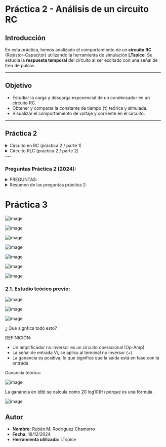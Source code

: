 # Práctica 2 - Análisis de un circuito RC

## **Introducción**
En esta práctica, hemos analizado el comportamiento de un **circuito RC** (Resistor-Capacitor) utilizando la herramienta de simulación **LTspice**. Se estudia la **respuesta temporal** del circuito al ser excitado con una señal de tren de pulsos.

---

## **Objetivo**
- Estudiar la carga y descarga exponencial de un condensador en un circuito RC.
- Obtener y comparar la constante de tiempo (τ) teórica y simulada.
- Visualizar el comportamiento de voltaje y corriente en el circuito.

---
## **Práctica 2** 

<details>
  <summary> Circuito en RC (práctica 2 / parte 1) </summary>
  

![image](https://github.com/user-attachments/assets/9a1ba785-75ef-40f7-bd74-4663a22e2346)


- **R1 (Resistencia):** 10 kΩ.
- **C1 (Condensador):** 22 pF.
- **Generador de señales:** Tren de pulsos configurado como:
  - **Nivel bajo (Vinitial):** 0 V.
  - **Nivel alto (Von):** 2 V.
  - **Tiempo de subida (Trise):** 1 ns.
  - **Tiempo de bajada (Tfall):** 1 ns.
  - **Duración del pulso (Ton):** 1 ms.
  - **Periodo total (Tperiod):** 10 ms.

---

## **Configuración de la simulación**
Para observar la respuesta del circuito, realizamos una simulación **transitoria**:
- **Stop time:** 20 ms.
- **Maximum Timestep:** 0.1 ms.

<details>
  <summary>Mostrar configuración de la simulación</summary>

  ![image](https://github.com/user-attachments/assets/981ea8d7-9f96-4b87-8297-44e03e2b17b7)
</details>

---

## **Resultados obtenidos**


### **Medición de la constante de tiempo (τ)**
La constante de tiempo teórica se calcula como:


  <summary>Cálculo de la constante de tiempo</summary>

  ![image](https://github.com/user-attachments/assets/830084e5-0aab-44c1-9169-9c3c2d987586)


**Resultados de la simulación:**
<details>
  <summary>Mostrar resultados</summary>

  ![image](https://github.com/user-attachments/assets/d5e2d401-7b42-4d86-8cd0-151fde461903)
</details>

---

## **Conceptos Teóricos**

### **1. Circuito RC**

![image](https://github.com/user-attachments/assets/dce83658-088c-4de3-9498-d980c46c14bb)


- **Conclusión Ciruito RC:** 
Se cumple que cuando el condensador este descargado, se carga exponencialmente siguiendo las indicaciones anteriorores 🙏
---

</details>


<details>
  <summary> Circuito RLC (práctica 2 / parte 2) </summary>
  

<details>
  <summary> La R tiene un valor R = 1k. </summary>

  
<summary>Imagen del circuito RLC: </summary>

![image](https://github.com/user-attachments/assets/b640d003-1f43-401d-bd5c-0c83d5d39fee)



<summary> Configuración del circuito: </summary>

- **Resistencia (R1):** 1 kΩ.
- **Inductor (L1):** 680 μH.
- **Condensador (C1):** 22 pF.

<summary>Configuración de simulación</summary>

![image](https://github.com/user-attachments/assets/86bb4c15-a14e-418d-8873-e15de9f8606a)



<summary>Cálculos teóricos y resultados: </summary>

![image](https://github.com/user-attachments/assets/709c3e78-952d-46c3-aa02-6444abcf4e36)



<summary>Mostrar resultados del cálculo</summary>

- R = 1 kΩ < R_c = 11.12 kΩ**
-  **Frecuencia amortiguada ≈ 1.295 MHz**
  
![image](https://github.com/user-attachments/assets/0a2abaeb-87f2-48ae-9dee-258010973f66)

![image](https://github.com/user-attachments/assets/5c7b921f-b7b2-43f2-926c-a27139fc029e)

![image](https://github.com/user-attachments/assets/6b63879f-2e59-4c1c-9eac-13092e0e68cd)



---

## **Conclusiones**
1. El sistema es **subamortiguado** porque \( R < R_c \).
2. Las oscilaciones amortiguadas coinciden con la teoría.
3. Si aumentamos \( R \), el sistema pasa a ser críticamente amortiguado o sobreamortiguado.

<details>
  <summary>Mostrar gráfica final del resultado obtenido</summary>

  ![image](https://github.com/user-attachments/assets/b45dabe1-a9bc-4ba5-aac5-d5e8312c01d7)
</details>

![image](https://github.com/user-attachments/assets/8821ae98-a6e3-411f-9618-5dfef0aee27f)

</details>

<details>
  <summary>Valor de K = 15kΩ: </summary>

### Circuito: 

![image](https://github.com/user-attachments/assets/6d68025c-0719-4a2d-a083-f39c9ed68f47)

-  Comportamiento de sobreamortiguado:
  
![image](https://github.com/user-attachments/assets/3e3c8068-868d-4a52-87ff-e85dda63bd0f)

- Explicación teórica:

![image](https://github.com/user-attachments/assets/b29a0e03-a9cd-4b07-855a-1dce70e90684)


![image](https://github.com/user-attachments/assets/33c1f200-5075-47c4-ac72-9845f0cb7f48)


- Resultado de la gráfica:

![image](https://github.com/user-attachments/assets/7e6333df-9e07-4d89-bd7c-54fe5ca7ae39)

- Conclusiones:

![image](https://github.com/user-attachments/assets/17457d07-995a-49e9-90fc-d511bf907a12)



</details>

<details> 
<summary> k = 11.12k  </summary> 

![image](https://github.com/user-attachments/assets/d25f21f7-8485-47d3-a1df-e8113bdb4f17)

![image](https://github.com/user-attachments/assets/ae3870bd-16bb-4efd-85c0-2b8cc9e2d440)

![image](https://github.com/user-attachments/assets/2c8b8409-2dbe-4f43-923e-be1e8a8bd048)


</details>

### Cómo verificamos que hemos realizado bien los procedimientos, vamos a ver y comprobarlo de manera teórica, tenemos que:


![image](https://github.com/user-attachments/assets/b1dda854-7733-4cdd-a784-350b49da275e)

Para confirmar que estamos en el régimen adecuado y comprobar los resultados Usamos la fórmula anterior 👆
- 1. Si el régimen es crítico: Las raices son iguales y negativas (s1 y s2)
- 2. Su es sobreamorticuado ( R > Rc): Entonces las raices (s1 y s2) son reales, distintas y negativas.
- 3. Para R = 15kΩ (sobreamortiguado):

![image](https://github.com/user-attachments/assets/2b77a580-f106-4324-829c-388b964fa21c)


</details>
---


### Preguntas Práctica 2 (2024):

<details> 
<summary>PREGUNTAS:</summary>
  
<details>
  <summary>Pregunta 1: </summary>
  
![image](https://github.com/user-attachments/assets/4778d3b2-d4a2-4acc-81ff-3ea99e8e4262)

- Solución 1: 
  
![image](https://github.com/user-attachments/assets/52de9b1c-867c-4388-8c9f-d816107a214d)

El polo de un sistema RC está relacionado con la inversa de la constante de tiempo (τ).

</details>

<details>
<summary>Pregunta 2: </summary>
  
![image](https://github.com/user-attachments/assets/399b8477-74d2-4586-9727-02c9ab165903)


<summary>Solución 2: </summary>
Aquí nos están pidiendo la (T) que nos indicaban antes su inversa:


  ![image](https://github.com/user-attachments/assets/795e09ee-438b-4656-8370-7693eb0de7ce)

</details>


<details>
  <summary>Regunta 3: </summary>

  ![image](https://github.com/user-attachments/assets/73283ba3-0d41-4b80-aba5-aa670c4b78ad)

  - Solución:
Al simular el circuito en LTspice, se midió la constante de tiempo directamente desde la curva exponencial de carga/descarga del condensador.
El valor obtenido en simulación confirma que:
La constante de tiempo teórica (220𝑛𝑠) coincide con el valor medido, lo cual valida tanto el modelo teórico como la simulación.
  
</details>

<details>
  <summary>Regunta 4: </summary>

![image](https://github.com/user-attachments/assets/bb28b829-fcc2-4e6e-b413-d98ea10757d6)

- Solución:

Si miramos antes hemos configurado:


![image](https://github.com/user-attachments/assets/738b1e29-2b35-4a94-b411-1320b263d196)

(creo que este apartado lo habia configurado mal antes pero ya sabemos que tiene que ser en t period 2ms :(

</details>

<details>
  <summary>Pregunta 5 , 6 y 7: </summary>

  ![image](https://github.com/user-attachments/assets/48682df3-433b-4ed2-abb9-e44f914e03f2)



- Solución 5:
  
![image](https://github.com/user-attachments/assets/1a7300c6-7781-4b07-8a4f-680e5a4c2fd8)

- Solución 6:

![image](https://github.com/user-attachments/assets/a722ca57-1962-46b3-81aa-3d9562e452dd)

- Solución 7:

![image](https://github.com/user-attachments/assets/cba890a6-fd8a-4438-be16-c5746cd977c3)

</details>
</details>

<details>
  <summary> Resumen de las preguntas práctica 2: </summary>

  ![image](https://github.com/user-attachments/assets/567dafb4-e0de-4587-af59-21bc8a4e03b9)

</details>


# Práctica 3

![image](https://github.com/user-attachments/assets/741223a3-fbe5-467d-9622-b1a89ef00e18)

![image](https://github.com/user-attachments/assets/d0e9a325-1932-45f0-be92-d38bae9fe58e)


![image](https://github.com/user-attachments/assets/b3c147f2-5dc5-48ca-bdbf-56a25f7ae29b)


![image](https://github.com/user-attachments/assets/0464d79a-7cec-4225-851b-1531821adbb5)

![image](https://github.com/user-attachments/assets/427ff4ec-c038-4492-9457-fbcd19803708)


![image](https://github.com/user-attachments/assets/00900143-b0a4-4e1a-bd81-6b2fcb3e7fcc)

![image](https://github.com/user-attachments/assets/426714a2-bc7d-4c92-8747-d1d22f63e57e)

### **2.1. Estudio teórico previo:**

![image](https://github.com/user-attachments/assets/1e35733a-86dd-4222-8544-960f00ce5e9b)


![image](https://github.com/user-attachments/assets/a00e6006-f956-4494-94bc-ff177de983a9)



![image](https://github.com/user-attachments/assets/7bcb33ad-2c16-41bd-ba7a-217d5b8f5452)

¿ Qué signfica todo esto?

DEFINICIÓN:
- Un amplificador no inversor es un circuito operacional (Op-Amp)
- La señal de entrada Vi, se aplica al terminal no inversor (+)
- La ganancia es positiva, lo que significa que la saida está en fase con la entrada.

Ganancia teórica: 

![image](https://github.com/user-attachments/assets/2612b6ab-45b9-4f07-9c2f-31e4a2021884)

La ganancia en (db) se calcula como 20 log10(H) porque es una fórmula.

![image](https://github.com/user-attachments/assets/9b9a772b-7c06-486c-ab1d-189a52a9d520)


## **Autor**  
- **Nombre:** Rubén M. Rodríguez Chamorro  
- **Fecha:** 18/12/2024  
- **Herramienta utilizada:** LTspice
